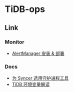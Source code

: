 # TiDB-ops

## Link

### Monitor

- [AlertManager 安装 & 部署](Monitor/180323-AlertManager-安装部署.md)

### Docs

- [为 Syncer 选用守护进程工具](Docs/180323-Systemd-Syncer.md)
- [TiDB 环境变量解读](Docs/180411-TiDB-vars.md)
